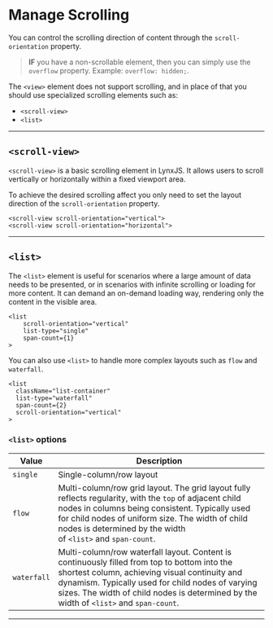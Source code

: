# Manage Scrolling

You can control the scrolling direction of content through the `scroll-orientation` property.

> **IF** you have a non-scrollable element, then you can simply use the `overflow` property. Example: `overflow: hidden;`.

The `<view>` element does not support scrolling, and in place of that you should use specialized scrolling elements such as:

- `<scroll-view>`
- `<list>`

---
## `<scroll-view>`

`<scroll-view>` is a basic scrolling element in LynxJS. It allows users to scroll vertically or horizontally within a fixed viewport area.

To achieve the desired scrolling affect you only need to set the layout direction of the `scroll-orientation` property.

```tsx
<scroll-view scroll-orientation="vertical">
<scroll-view scroll-orientation="horizontal">
```

---
## `<list>`

The `<list>` element is useful for scenarios where a large amount of data needs to be presented, or in scenarios with infinite scrolling or loading for more content. It can demand an on-demand loading way, rendering only the content in the visible area.

```tsx
<list
	scroll-orientation="vertical"
	list-type="single"
	span-count={1}
>
```

You can also use `<list>` to handle more complex layouts such as `flow` and `waterfall`.

```tsx
<list
  className="list-container"
  list-type="waterfall"
  span-count={2}
  scroll-orientation="vertical"
>
```

### `<list>` options

| Value       | Description                                                                                                                                                                                                                                                                                 |
| ----------- | ------------------------------------------------------------------------------------------------------------------------------------------------------------------------------------------------------------------------------------------------------------------------------------------- |
| `single`    | Single-column/row layout                                                                                                                                                                                                                                                                    |
| `flow`      | Multi-column/row grid layout. The grid layout fully reflects regularity, with the `top` of adjacent child nodes in columns being consistent. Typically used for child nodes of uniform size. The width of child nodes is determined by the width of `<list>` and `span-count`.              |
| `waterfall` | Multi-column/row waterfall layout. Content is continuously filled from top to bottom into the shortest column, achieving visual continuity and dynamism. Typically used for child nodes of varying sizes. The width of child nodes is determined by the width of `<list>` and `span-count`. |

---